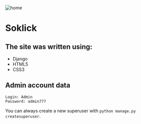 ![home](https://cdn.discordapp.com/attachments/772850448892690462/1000650818288091176/unknown.png)

# Soklick

## The site was written using:
* Django
* HTML5
* CSS3

## Admin account data
```
Login: Admin
Password: admin777
```
You can always create a new superuser with `python manage.py createsuperuser`.
